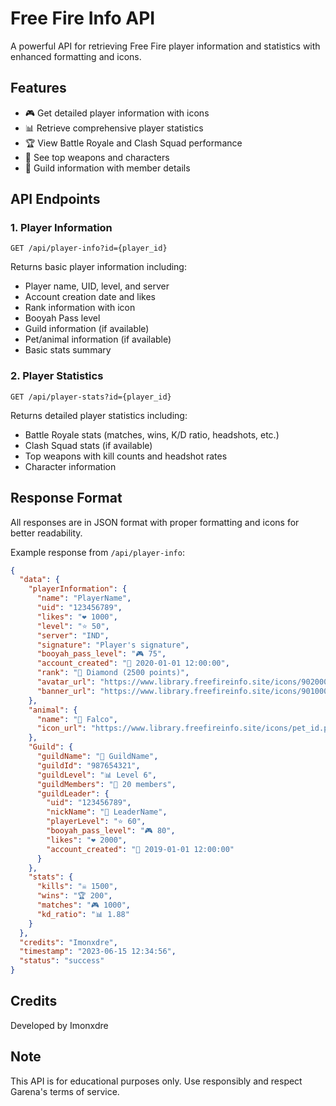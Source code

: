 # Free Fire Info API

A powerful API for retrieving Free Fire player information and statistics with enhanced formatting and icons.

## Features

- 🎮 Get detailed player information with icons
- 📊 Retrieve comprehensive player statistics
- 🏆 View Battle Royale and Clash Squad performance
- 🔫 See top weapons and characters
- 🏰 Guild information with member details

## API Endpoints

### 1. Player Information

```
GET /api/player-info?id={player_id}
```

Returns basic player information including:
- Player name, UID, level, and server
- Account creation date and likes
- Rank information with icon
- Booyah Pass level
- Guild information (if available)
- Pet/animal information (if available)
- Basic stats summary

### 2. Player Statistics

```
GET /api/player-stats?id={player_id}
```

Returns detailed player statistics including:
- Battle Royale stats (matches, wins, K/D ratio, headshots, etc.)
- Clash Squad stats (if available)
- Top weapons with kill counts and headshot rates
- Character information

## Response Format

All responses are in JSON format with proper formatting and icons for better readability.

Example response from `/api/player-info`:

```json
{
  "data": {
    "playerInformation": {
      "name": "PlayerName",
      "uid": "123456789",
      "likes": "❤️ 1000",
      "level": "⭐ 50",
      "server": "IND",
      "signature": "Player's signature",
      "booyah_pass_level": "🎮 75",
      "account_created": "📅 2020-01-01 12:00:00",
      "rank": "💎 Diamond (2500 points)",
      "avatar_url": "https://www.library.freefireinfo.site/icons/902000045.png",
      "banner_url": "https://www.library.freefireinfo.site/icons/901000009.png"
    },
    "animal": {
      "name": "🐾 Falco",
      "icon_url": "https://www.library.freefireinfo.site/icons/pet_id.png"
    },
    "Guild": {
      "guildName": "🏰 GuildName",
      "guildId": "987654321",
      "guildLevel": "📊 Level 6",
      "guildMembers": "👥 20 members",
      "guildLeader": {
        "uid": "123456789",
        "nickName": "👑 LeaderName",
        "playerLevel": "⭐ 60",
        "booyah_pass_level": "🎮 80",
        "likes": "❤️ 2000",
        "account_created": "📅 2019-01-01 12:00:00"
      }
    },
    "stats": {
      "kills": "☠️ 1500",
      "wins": "🏆 200",
      "matches": "🎮 1000",
      "kd_ratio": "📊 1.88"
    }
  },
  "credits": "Imonxdre",
  "timestamp": "2023-06-15 12:34:56",
  "status": "success"
}
```

## Credits

Developed by Imonxdre

## Note

This API is for educational purposes only. Use responsibly and respect Garena's terms of service.